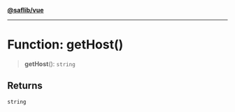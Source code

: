 [**@saflib/vue**](../index.md)

---

# Function: getHost()

> **getHost**(): `string`

## Returns

`string`
